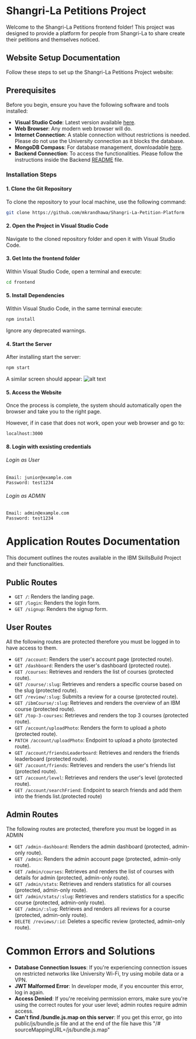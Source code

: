 # Shangri-La Petitions Project

Welcome to the Shangri-La Petitions frontend folder! This project was designed to provide a platform for people from Shangri-La to share create their petitions and themselves noticed.

## Website Setup Documentation

Follow these steps to set up the Shangri-La Petitions Project website:

## Prerequisites

Before you begin, ensure you have the following software and tools installed:

- **Visual Studio Code**: Latest version available [here](https://code.visualstudio.com/download).
- **Web Browser**: Any modern web browser will do.
- **Internet Connection**: A stable connection without restrictions is needed. Please do not use the University connection as it blocks the database.
- **MongoDB Compass**: For database management, downloadable [here](https://www.mongodb.com/docs/compass/current/install/).
- **Backend Connection**: To access the functionalities. Please follow the instructions inside the Backend [README](https://github.com/mkrandhawa/Shangri-La-Petition-Platform/blob/main/Backend/README.md) file. 


### Installation Steps

#### 1. Clone the Git Repository

To clone the repository to your local machine, use the following command:

```bash
git clone https://github.com/mkrandhawa/Shangri-La-Petition-Platform
```

#### 2. Open the Project in Visual Studio Code

Navigate to the cloned repository folder and open it with Visual Studio Code.


#### 3. Get Into the **frontend** folder

Within Visual Studio Code, open a terminal and execute:

```bash
cd frontend
```

#### 5. Install Dependencies

Within Visual Studio Code, in the same terminal execute:

```bash
npm install
```

Ignore any deprecated warnings.

#### 4. Start the Server

After installing start the server:

```bash
npm start
```
A similar screen should appear: 
![alt text](<Screenshot 2025-01-04 at 5.41.15 PM.png>)

#### 5. Access the Website
Once the process is complete, the system should automatically open the browser and take you to the right page.

However, if in case that does not work, open your web browser and go to:

```
localhost:3000
```

#### 8. Login with exsisting credentials

###### Login as User

```
Email: junior@example.com
Password: test1234
```

###### Login as ADMIN

```
Email: admin@example.com
Password: test1234
```

# Application Routes Documentation

This document outlines the routes available in the IBM SkillsBuild Project and their functionalities.

## Public Routes

- `GET /`: Renders the landing page.
- `GET /login`: Renders the login form.
- `GET /signup`: Renders the signup form.

## User Routes

All the following routes are protected therefore you must be logged in to have access to them.

- `GET /account`: Renders the user's account page (protected route).
- `GET /dashboard`: Renders the user's dashboard (protected route).
- `GET /courses`: Retrieves and renders the list of courses (protected route).
- `GET /course/:slug`: Retrieves and renders a specific course based on the slug (protected route).
- `GET /review/:slug`: Submits a review for a course (protected route).
- `GET /ibmCourse/:slug`: Retrieves and renders the overview of an IBM course (protected route).
- `GET /top-3-courses`: Retrieves and renders the top 3 courses (protected route).
- `GET /account/uploadPhoto`: Renders the form to upload a photo (protected route).
- `PATCH /account/uploadPhoto`: Endpoint to upload a photo (protected route).
- `GET /account/friendsLeaderboard`: Retrieves and renders the friends leaderboard (protected route).
- `GET /account/friends`: Retrieves and renders the user's friends list (protected route).
- `GET /account/level`: Retrieves and renders the user's level (protected route).
- `GET /account/searchFriend`: Endpoint to search friends and add them into the friends list.(protected route)

## Admin Routes

The following routes are protected, therefore you must be logged in as ADMIN

- `GET /admin-dashboard`: Renders the admin dashboard (protected, admin-only route).
- `GET /admin`: Renders the admin account page (protected, admin-only route).
- `GET /admin/courses`: Retrieves and renders the list of courses with details for admin (protected, admin-only route).
- `GET /admin/stats`: Retrieves and renders statistics for all courses (protected, admin-only route).
- `GET /admin/stats/:slug`: Retrieves and renders statistics for a specific course (protected, admin-only route).
- `GET /admin/:slug`: Retrieves and renders all reviews for a course (protected, admin-only route).
- `DELETE /reviews/:id`: Deletes a specific review (protected, admin-only route).

# Common Errors and Solutions

- **Database Connection Issues**: If you're experiencing connection issues on restricted networks like University Wi-Fi, try using mobile data or a VPN.
- **JWT Malformed Error**: In developer mode, if you encounter this error, log in again.
- **Access Denied**: If you're receiving permission errors, make sure you're using the correct routes for your user level; admin routes require admin access.
- **Can't find /bundle.js.map on this server**: If you get this error, go into public/js/bundle.js file and at the end of the file have this "/# sourceMappingURL=/js/bundle.js.map"
